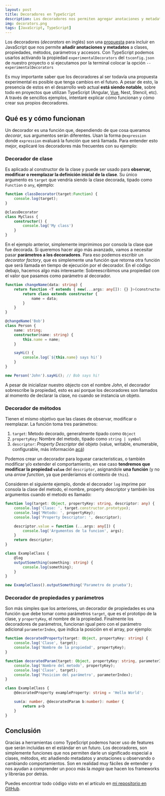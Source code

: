 ```yaml
---
layout: post
title: Decoradores en TypeScript
description: Los decoradores nos permiten agregar anotaciones y metadatos, además de poder observar, modificar o reemplazar el comportamiento de clases, metodos, propiedades y parámetros
img: decorators.png
tags: [JavaScript, TypeScript]
---
```


Los decoradores (*decorators* en inglés) son una [propuesta](https://github.com/tc39/proposal-decorators) para incluir en JavaScript que nos permite **añadir anotaciones y metadatos** a clases, propiedades, métodos, parámetros y accesors. Con TypeScript podemos usarlos activando la propiedad `experimentalDecorators` del `tsconfig.json` de nuestro proyecto o si ejecutamos por la terminal colocar la opción `--experimentalDecorators`

Es muy importante saber que los decoradores al ser todavía una propuesta experimental es posible que tenga cambios en el futuro. A pesar de esto, la presencia de estos en el desarrollo web actual **está siendo notable**, sobre todo en proyectos que utilizan TypeScript (Angular, [Vue](https://vuejs.org/v2/guide/typescript.html), Nest, Stencil, etc). A través de sencillos ejemplos, intentaré explicar cómo funcionan y cómo crear sus propios decoradores.

## Qué es y cómo funcionan

Un decorador es una función que, dependiendo de que cosa queramos *decorar*, sus argumentos serán diferentes. Usan la forma `@expression` donde `expression` evaluará la función que será llamada. Para entender esto mejor, explicaré los decoradores más frecuentes con su ejemplo:

### Decorador de clase

Es aplicado al constructor de la clase y puede ser usado para **observar, modificar o reemplazar la definición inicial de la clase**. Su único argumento es `target` que vendría siendo la clase decorada, tipado como `Function` o `any`, ejemplo:

```typescript
function classDecorator(target:Function) {
    console.log(target);
}

@classDecorator
class MyClass {
    constructor() { 
        console.log('My class')
    }
}
```

En el ejemplo anterior, simplemente imprimimos por consola la clase que fue decorada. Si queremos hacer algo más avanzado, vamos a necesitar pasar **parámetros a los decoradores**. Para eso podemos escribir un *decorator factory*, que es simplemente una función que retorna otra función que será llamada en tiempo de ejecución por el decorador. En el código debajo, hacemos algo más interesante: Sobreescribimos una propiedad con el valor que pasamos como parámetro al decorador.

```typescript
function changeName(data: string) {
	return function <T extends { new(...args: any[]): {} }>(constructor: T) {
		return class extends constructor {
			name = data;
		}
	}
}

@changeName('Bob')
class Person {
	name: string;
	constructor(name: string) {
		this.name = name;
	}

	sayHi() {
		console.log(`${this.name} says hi!`)
	}
}

new Person('John').sayHi(); // Bob says hi!
```

A pesar de inicializar nuestro objecto con el nombre *John*, el decorador sobrescribe la propiedad, esto es así porque los decoradores son llamados al momento de declarar la clase, no cuando se instancia un objeto.

### Decorador de métodos

Tienen el mismo objetivo que las clases de observar, modificar o reemplazar. La función toma tres parámetros: 
1. `target`: Metodo decorado, generalmente tipado como `Object`
2. `propertyKey`: Nombre del metodo, tipado como `string | symbol`
3. `descriptor`: *Property Descriptor* del objeto (value, writable, enumerable, configurable, más información [acá](https://developer.mozilla.org/en-US/docs/Web/JavaScript/Reference/Global_Objects/Object/defineProperty))

Podemos crear un decorador para loguear caracteristicas, o también modificar y/o extender el comportamiento, en ese caso **tendremos que modificar la propiedad `value`** del `descriptor`, asignandole **una función** (y no una *arrow function*, ya que perderíamos el contexto de `this`).

Consideren el siguiente ejemplo, donde el decorador `log` imprime por consola la clase del metodo, el nombre, property descriptor y también los argumentos cuando el metodo es llamado: 

```typescript
function log(target: Object, propertyKey: string, descriptor: any) {
	console.log('Clase: ', target.constructor.prototype);
	console.log('Método: ', propertyKey);
	console.log('Property Descriptor: ', descriptor);

	descriptor.value = function (...args: any[]) {
		console.log('Argumentos de la funcion', args);
    }
    return descriptor;
}

class ExampleClass {
	@log
	outputSomething(something: string) {
		console.log(something);
	}
}

new ExampleClass().outputSomething('Parametro de prueba');
```

### Decorador de propiedades y parámetros

Son más simples que los anteriores, un decorador de propiedades es una función que debe tomar como parámetros `target`, que es el prototipo de la clase, y `propertyKey`, el nombre de la propiedad. Finalmente los decoradores de parámetros, funcionan igual pero con el parámetro adicional `parameterIndex`, que indica la posición en el array, por ejemplo:

```typescript
function decoratedProperty(target: Object, propertyKey: string) {
    console.log('Clase', target);
    console.log('Nombre de la propiedad', propertyKey);
}

function decoratedParam(target: Object, propertyKey: string, parameterIndex: number) {
    console.log('Nombre del metodo', propertyKey);
    console.log('Clase', target);
    console.log('Posicion del parámetro', parameterIndex);
}

class ExampleClass {
    @decoratedProperty exampleProperty: string = 'Hello World';

    sum(a: number, @decoratedParam b:number): number {
        return a+b
    }
}
```

## Conclusión

Gracias a herramientas como TypeScript podemos hacer uso de features que serán incluidas en el estándar en un futuro. Los decoradores, son simplemente funciones que nos permiten darle un significado especial a clases, métodos, etc añadiendo metadatos y anotaciones u observando o cambiando comportamientos. Son en realidad muy fáciles de entender y nos ayudan a comprender un poco más la *magia* que hacen los frameworks y librerías por detrás.

Puedes encontrar todo código visto en el artículo en [mi repositorio en GitHub](https://github.com/dboscanv/decorators-example).

